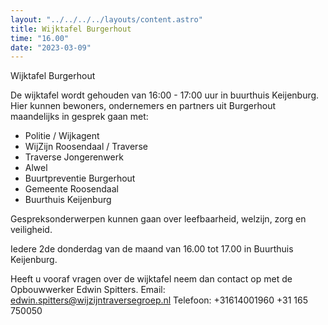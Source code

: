 ```yaml
---
layout: "../../../../layouts/content.astro"
title: Wijktafel Burgerhout
time: "16.00"
date: "2023-03-09"
---
```


Wijktafel Burgerhout

De wijktafel wordt gehouden van 16:00 - 17:00 uur in buurthuis Keijenburg.
Hier kunnen bewoners, ondernemers en partners uit Burgerhout maandelijks in gesprek gaan met:

-   Politie / Wijkagent
-   WijZijn Roosendaal / Traverse
-   Traverse Jongerenwerk
-   Alwel
-   Buurtpreventie Burgerhout
-   Gemeente Roosendaal
-   Buurthuis Keijenburg

Gespreksonderwerpen kunnen gaan over leefbaarheid, welzijn, zorg en veiligheid.

Iedere 2de donderdag van de maand van 16.00 tot 17.00 in Buurthuis Keijenburg.

Heeft u vooraf vragen over de wijktafel neem dan contact op met de Opbouwwerker Edwin Spitters.
Email: edwin.spitters@wijzijntraversegroep.nl
Telefoon: +31614001960
+31 165 750050
